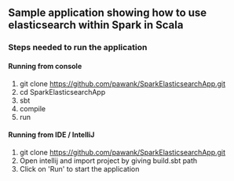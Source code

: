 ## Sample application showing how to use elasticsearch within Spark in Scala

### Steps needed to run the application
#### Running from console
1. git clone https://github.com/pawank/SparkElasticsearchApp.git
2. cd SparkElasticsearchApp
3. sbt
4. compile
5. run


#### Running from IDE / IntelliJ
1. git clone https://github.com/pawank/SparkElasticsearchApp.git
2. Open intellij and import project by giving build.sbt path
3. Click on 'Run' to start the application
